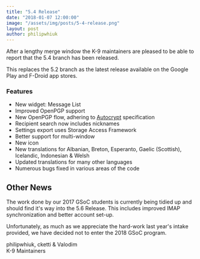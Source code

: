 ```yaml
---
title: "5.4 Release"
date: "2018-01-07 12:00:00"
image: "/assets/img/posts/5-4-release.png"
layout: post
author: philipwhiuk
---
```


After a lengthy merge window the K-9 maintainers are pleased to be able to report that the 5.4 branch has been released.

This replaces the 5.2 branch as the latest release available on the Google Play and F-Droid app stores.

### Features

* New widget: Message List
* Improved OpenPGP support
* New OpenPGP flow, adhering to [Autocrypt](https://autocrypt.org) specification
* Recipient search now includes nicknames
* Settings export uses Storage Access Framework
* Better support for multi-window
* New icon
* New translations for Albanian, Breton, Esperanto, Gaelic (Scottish), Icelandic, Indonesian & Welsh
* Updated translations for many other languages
* Numerous bugs fixed in various areas of the code

## Other News

The work done by our 2017 GSoC students is currently being tidied up and should find it's way into the 5.6 Release.
This includes improved IMAP synchronization and better account set-up.

Unfortunately, as much as we appreciate the hard-work last year's intake provided,
we have decided not to enter the 2018 GSoC program.


philipwhiuk, cketti & Valodim<br />
K-9 Maintainers
